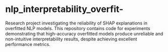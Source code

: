 # nlp_interpretability_overfit-
Research project investigating the reliability of SHAP explanations in overfitted NLP models. This repository contains code for experiments demonstrating that high-accuracy overfitted models produce unreliable and non-intuitive interpretability results, despite achieving excellent performance metrics.
